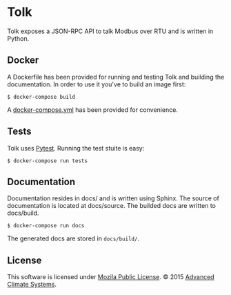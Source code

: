 # Tolk
Tolk exposes a JSON-RPC API to talk Modbus over RTU and is written in Python.

## Docker
A Dockerfile has been provided for running and testing Tolk and building the
documentation. In order to use it you've to build an image first:

```shell
$ docker-compose build
```

A [docker-compose.yml][docker-compose] has been provided for convenience.

## Tests
Tolk uses [Pytest][pytest]. Running the test stuite is easy:

```shell
$ docker-compose run tests
```

## Documentation
Documentation resides in docs/ and is written using Sphinx. The source of
documentation is located at docs/source. The builded docs are written to
docs/build.

```shell
$ docker-compose run docs
```
The generated docs are stored in `docs/build/`.

## License
This software is licensed under [Mozila Public License][mpl].
&copy; 2015 [Advanced Climate Systems][acs].

[acs]: http://advancedclimate.nl
[docker-compose]: docker-compose.yml
[mpl]: LICENSE
[pytest]: http://pytest.org/latest/
[sphinx]: http://sphinx-doc.org/

